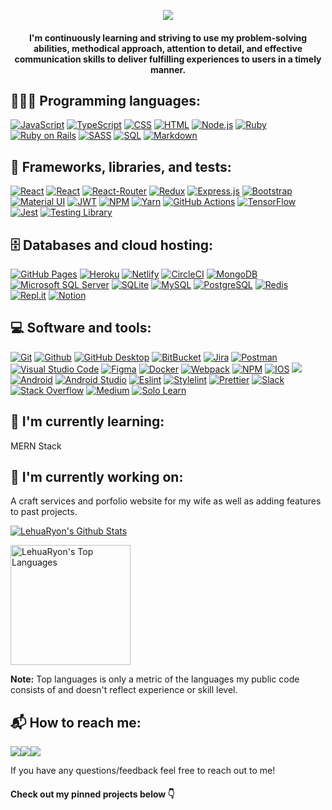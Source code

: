 <p align="center">
  <a href="https://github.com/LehuaRyon/readme-typing-svg"><img src="https://readme-typing-svg.herokuapp.com/?lines=Hello%20I'm%20Jasmine%20Ryon;A%20Full-Stack%20Software%20Engineer&font=Fira%20Code&center=true&width=440&height=45&color=f75c7e&vCenter=true&size=22"></a>
</p>

<h4 align="center"> I'm continuously learning and striving to use my problem-solving abilities, methodical approach, attention to detail, and effective communication skills to deliver fulfilling experiences to users in a timely manner.</h4>

<h2 align="left">👩🏻‍💻 Programming languages: </h2>
<p>
    <a href="#"><img alt="JavaScript" src="https://img.shields.io/badge/JavaScript-F7DF1E.svg?logo=javascript&logoColor=black"></a>
    <a href="#"><img alt="TypeScript" src="https://img.shields.io/badge/TypeScript-007ACC.svg?logo=typescript&logoColor=white"></a>
    <a href="#"><img alt="CSS" src="https://img.shields.io/badge/CSS-1572B6.svg?logo=css3&logoColor=white"></a>
    <a href="#"><img alt="HTML" src="https://img.shields.io/badge/HTML-E34F26.svg?logo=html5&logoColor=white"></a>
    <a href="#"><img alt="Node.js" src="https://img.shields.io/badge/Node.js-43853D.svg?logo=node.js&logoColor=white"></a>
    <a href="#"><img alt="Ruby" src="https://img.shields.io/badge/Ruby-CC342D.svg?logo=ruby&logoColor=white"></a>
    <a href="#"><img alt="Ruby on Rails" src="https://img.shields.io/badge/Ruby On Rails-%23CC0000.svg?logo=ruby-on-rails&logoColor=white"/></a>
    <a href="#"><img alt="SASS" src="https://img.shields.io/badge/SASS-hotpink.svg?logo=SASS&logoColor=white"></a>
    <a href="#"><img alt="SQL" src="https://custom-icon-badges.herokuapp.com/badge/SQL-025E8C.svg?logo=database&logoColor=white"></a>
    <a href="#"><img alt="Markdown" src="https://img.shields.io/badge/Markdown-000000.svg?logo=markdown&logoColor=white"></a>
</p>

<h2 align="left">🧰 Frameworks, libraries, and tests: </h2>
<p>
    <a href="#"><img alt="React" src="https://img.shields.io/badge/React-20232a.svg?logo=react&logoColor=%2361DAFB"></a>
    <a href="3"><img alt="React" src="https://img.shields.io/badge/React_Native-20232A?logo=react&logoColor=61DAFB"></a>
    <a href="#"><img alt="React-Router" src="https://img.shields.io/badge/React_Router-CA4245?logo=react-router&logoColor=white"/></a>
    <a href="#"><img alt="Redux" src="https://img.shields.io/badge/Redux-%23593d88.svg?logo=redux&logoColor=white"/></a>
    <a href="#"><img alt="Express.js" src="https://img.shields.io/badge/Express.js-404d59.svg?logo=express&logoColor=white"></a>
    <a href="#"><img alt="Bootstrap" src="https://img.shields.io/badge/Bootstrap-7952B3.svg?logo=bootstrap&logoColor=white"></a>
    <a href="#"><img alt="Material UI" src="https://img.shields.io/badge/Material UI-%230081CB.svg?logo=material-ui&logoColor=white"></a>
    <a href="#"><img alt="JWT" src="https://img.shields.io/badge/JWT-black?logo=JSON%20web%20tokens"/></a>
    <a href="#"><img alt="NPM" src="https://img.shields.io/badge/NPM-%23000000.svg?logo=npm&logoColor=white"></a>
    <a href="#"><img alt="Yarn" src="https://img.shields.io/badge/Yarn-%232C8EBB.svg?logo=yarn&logoColor=white"></a>
    <a href="#"><img alt="GitHub Actions" src="https://img.shields.io/badge/GitHub%20Actions-2671E5.svg?logo=github%20actions&logoColor=white"></a>
    <a href="#"><img alt="TensorFlow" src="https://img.shields.io/badge/TensorFlow-FF6F00.svg?logo=TensorFlow&logoColor=white"></a>
    <a href="#"><img alt="Jest" src="https://img.shields.io/badge/Jest-323330?logo=Jest&logoColor=white"></a>
    <a href="#"><img alt="Testing Library" src="https://img.shields.io/badge/Testing%20Library-323330?logo=Testing-Library&logoColor=red"></a>
</p>

<h2 align="left">🗄️ Databases and cloud hosting: </h2>
<p>
    <a href="#"><img alt="GitHub Pages" src="https://img.shields.io/badge/GitHub%20Pages-327FC7.svg?logo=github&logoColor=white"></a>
    <a href="#"><img alt="Heroku" src="https://img.shields.io/badge/Heroku-430098.svg?logo=heroku&logoColor=white"></a>
    <a href="#"><img alt="Netlify" src="https://img.shields.io/badge/Netlify-%23000000.svg?logo=netlify&logoColor=#00C7B7"/></a>
    <a href="#"><img alt="CircleCI" src="https://img.shields.io/badge/CircleCi-343434?logo=circleci&logoColor=white"></a>
    <a href="#"><img alt="MongoDB" src="https://img.shields.io/badge/MongoDB-4ea94b.svg?logo=mongodb&logoColor=white"></a>
    <a href="#"><img alt="Microsoft SQL Server" src="https://img.shields.io/badge/Microsoft%20SQL%20Server-CC2927?logo=microsoft%20sql%20server&logoColor=white"></a>
    <a href="#"><img alt="SQLite" src="https://img.shields.io/badge/SQLite-07405e.svg?logo=sqlite&logoColor=white"></a>
    <a href="#"><img alt="MySQL" src="https://img.shields.io/badge/MySQL-00f.svg?logo=mysql&logoColor=white"></a>
    <a href="#"><img alt="PostgreSQL" src="https://img.shields.io/badge/PostgreSQL-316192.svg?logo=postgresql&logoColor=white"></a>
    <a href="#"><img alt="Redis" src="https://img.shields.io/badge/Redis-%23DD0031.svg?&logo=redis&logoColor=white"></a>
    <a href="#"><img alt="Repl.it" src="https://img.shields.io/badge/Repl.it-0D101E.svg?logo=Replit&logoColor=white"></a>
    <a href="#"><img alt="Notion" src="https://img.shields.io/badge/Notion-010101.svg?logo=notion&logoColor=white"></a>
</p>

<h2 align="left">💻 Software and tools: </h2>
<p>
    <a href="#"><img alt="Git" src="https://img.shields.io/badge/Git-F05033.svg?logo=git&logoColor=white"></a>
    <a href="#"><img alt="Github" src="https://img.shields.io/badge/GitHub-%23121011.svg?logo=github&logoColor=white"/></a>
    <a href="#"><img alt="GitHub Desktop" src="https://img.shields.io/badge/GitHub%20Desktop-8034A9.svg?logo=github&logoColor=white"></a>
    <a href=""#"><img alt="BitBucket" src="https://img.shields.io/badge/Bitbucket-0747a6?logo=bitbucket&logoColor=white"></a>
    <a href="#"><img alt="Jira" src="https://img.shields.io/badge/Jira-0052CC?logo=Jira&logoColor=white"></a>
    <a href="#"><img alt="Postman" src="https://img.shields.io/badge/Postman-FF6C37?logo=postman&logoColor=white"></a>
    <a href="#"><img alt="Visual Studio Code" src="https://img.shields.io/badge/Visual%20Studio%20Code-0078d7.svg?logo=visual-studio-code&logoColor=white"></a>
    <a href="#"><img alt="Figma" src="https://img.shields.io/badge/Figma-F24E1E?logo=figma&logoColor=white"></a>
    <a href="#"><img alt="Docker" src="https://img.shields.io/badge/-Docker-46a2f1?logo=docker&logoColor=white"></a>
    <a href="#"><img alt="Webpack" src="https://img.shields.io/badge/-Webpack-8DD6F9?logo=webpack&logoColor=white"></a>
    <a href="#"><img alt="NPM" src="https://img.shields.io/badge/-NPM-CB3837?logo=npm&logoColor=white"></a>
    <a href="#"><img alt="IOS" src="https://img.shields.io/badge/iOS-000000?logo=ios&logoColor=white"></a>
    <a href="#"><img a;t="XCode" src="https://img.shields.io/badge/Xcode-007ACC?logo=Xcode&logoColor=white"></a>
    <a href="#"><img alt="Android" src="https://img.shields.io/badge/Android-3DDC84?logo=android&logoColor=white"></a>
    <a href="#"><img alt="Android Studio" src="https://img.shields.io/badge/Android%20Studio-008678.svg?logo=android-studio&logoColor=white"></a>
    <a href="#"><img alt="Eslint" src="https://img.shields.io/badge/eslint-3A33D1?logo=eslint&logoColor=white"></a>
    <a href="#"><img alt="Stylelint" src="https://img.shields.io/badge/stylelint-000?logo=stylelint&logoColor=white"></a>
    <a href="#"><img alt="Prettier" src="https://img.shields.io/badge/prettier-1A2C34?slogo=prettier&logoColor=F7BA3E"></a>
    <a href="#"><img alt="Slack" src="https://img.shields.io/badge/Slack-4A154B?logo=slack&logoColor=white"></a>
    <a href="#"><img alt="Stack Overflow" src="https://img.shields.io/badge/-Stack%20Overflow-FE7A16?logo=stack-overflow&logoColor=white"></a>
    <a href="#"><img alt="Medium" src="https://img.shields.io/badge/Medium-12100E?logo=medium&logoColor=white"></a>
    <a href="#"><img alt="Solo Learn" src="https://img.shields.io/badge/-Sololearn-3a464b?logo=Sololearn&logoColor=white"></a>
</p>


<h2>🌱 I'm currently learning:</h2>
<p>MERN Stack</p>

<h2>🔭 I'm currently working on:</h2>
<p>A craft services and porfolio website for my wife as well as adding features to past projects.</p>

<a href="https://github-readme-stats.vercel.app/api?username=LehuaRyon&show_icons=true&locale=en"><img alt="LehuaRyon's Github Stats" src="https://github-readme-streak-stats.herokuapp.com/?user=LehuaRyon&theme=react&hide_border=true&fire=F8D866&ring=F85D7F&currStreakNum=F85D7F&sideNums=F85D7F&currStreakLabel=F85D7F&sideLabels=F85D7F&dates=F85D7F"/></a>

<a href="https://github.com/LehuaRyon/github-readme-stats"><img alt="LehuaRyon's Top Languages" src="https://github-readme-stats.vercel.app/api/top-langs/?username=LehuaRyon&langs_count=8&layout=compact&theme=react&hide_border=true&bg_color=1F222E&title_color=F85D7F&icon_color=F8D866&hide=Jupyter%20Notebook" height="192px"/></a>

<b>Note:</b> Top languages is only a metric of the languages my public code consists of and doesn't reflect experience or skill level.

<!-- [![trophy](https://github-profile-trophy.vercel.app/?username=LehuaRyon&title=PullRequest&theme=onedark)](https://github.com/ryo-ma/github-profile-trophy) -->

<h2 align="left">📬 How to reach me: </h2>
<p dir="auto"><a href="https://www.linkedin.com/in/jasmine-ryon/"><img src="https://img.shields.io/badge/LinkedIn-%230077B5.svg?logo=linkedin&logoColor=white" /></a><a href="https://jasmine-ryon.medium.com/"><img src="https://img.shields.io/badge/Medium-0A0A0A?logo=medium&logoColor=white" /></a><a href="mailto:jryon12@priorypride.net"><img src="https://img.shields.io/badge/jryon12@priorypride.net-D14836?logo=gmail&logoColor=white" /></a></p>

<p>If you have any questions/feedback feel free to reach out to me!</p>

<h4>Check out my pinned projects below 👇</h4>
